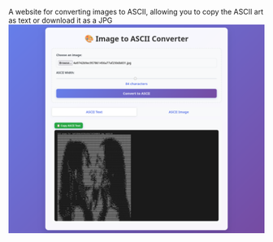 A website for converting images to ASCII, allowing you to copy the ASCII art as text or download it as a JPG
<img src="screenshots/screenshot1.png" alt="Screenshot" width="800"/>
